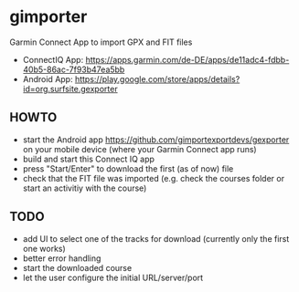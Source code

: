 # gimporter
Garmin Connect App to import GPX and FIT files

* ConnectIQ App: https://apps.garmin.com/de-DE/apps/de11adc4-fdbb-40b5-86ac-7f93b47ea5bb
* Android App: https://play.google.com/store/apps/details?id=org.surfsite.gexporter


## HOWTO
* start the Android app https://github.com/gimportexportdevs/gexporter on your mobile device (where your Garmin Connect app runs)
* build and start this Connect IQ app
* press "Start/Enter" to download the first (as of now) file
* check that the FIT file was imported (e.g. check the courses folder or start an activitiy with the course)

## TODO
* add UI to select one of the tracks for download (currently only the first one works)
* better error handling
* start the downloaded course
* let the user configure the initial URL/server/port
